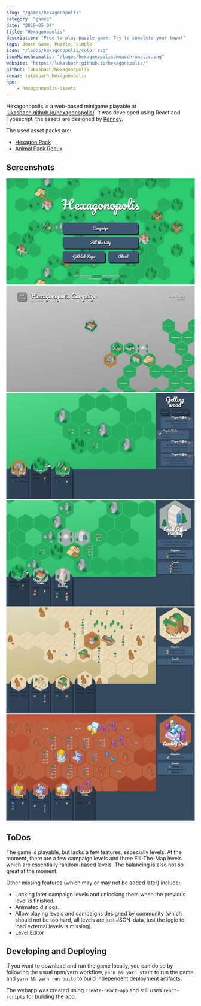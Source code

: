 ```yaml
---
slug: "/games/hexagonopolis"
category: "games"
date: "2019-05-04"
title: "Hexagonopolis"
description: "Free-to-play puzzle game. Try to complete your town!"
tags: Board Game, Puzzle, Simple
icon: "/logos/hexagonopolis/color.svg"
iconMonochromatic: "/logos/hexagonopolis/monochromatic.png"
website: "https://lukasbach.github.io/hexagonopolis/"
github: lukasbach/hexagonopolis
sonar: lukasbach_hexagonopolis
npm:
    - hexagonopolis-assets
---
```


Hexagonopolis is a web-based minigame playable at 
[lukasbach.github.io/hexagonopolis/](https://lukasbach.github.io/hexagonopolis/).
It was developed using React and Typescript, the assets are designed
by [Kenney](https://kenney.nl).

The used asset packs are: 

 * [Hexagon Pack](https://kenney.nl/assets/hexagon-pack)
 * [Animal Pack Redux](https://www.kenney.nl/assets/animal-pack-redux)

## Screenshots
![Screenshot](https://raw.githubusercontent.com/lukasbach/hexagonopolis/master/screenshots/main-menu.jpg "Main Menu")
![Screenshot](https://raw.githubusercontent.com/lukasbach/hexagonopolis/master/screenshots/campaign.jpg "Campaign")
![Screenshot](https://raw.githubusercontent.com/lukasbach/hexagonopolis/master/screenshots/ingame-0.jpg "Ingame")
![Screenshot](https://raw.githubusercontent.com/lukasbach/hexagonopolis/master/screenshots/ingame-1.jpg "Ingame")
![Screenshot](https://raw.githubusercontent.com/lukasbach/hexagonopolis/master/screenshots/ingame-2.jpg "Ingame")
![Screenshot](https://raw.githubusercontent.com/lukasbach/hexagonopolis/master/screenshots/ingame-3.jpg "Ingame")

## ToDos

The game is playable, but lacks a few features, especially levels. At the moment,
there are a few campaign levels and three Fill-The-Map levels which are essentially
random-based levels. The balancing is also not so great at the moment.

Other missing features (which may or may not be added later) include:

 * Locking later campaign levels and unlocking them when the previous level is finished.
 * Animated dialogs.
 * Allow playing levels and campaigns designed by community (which should not be too hard,
   all levels are just JSON-data, just the logic to load external levels is missing).
 * Level Editor

## Developing and Deploying

If you want to download and run the game locally, you can
do so by following the usual npm/yarn workflow, ``yarn && yarn start``
to run the game and ``yarn && yarn run build`` to build independent
deployment artifacts.

The webapp was created using ``create-react-app`` and still uses
``react-scripts`` for building the app. 